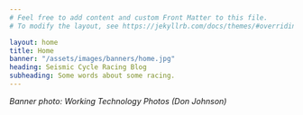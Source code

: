 ```yaml
---
# Feel free to add content and custom Front Matter to this file.
# To modify the layout, see https://jekyllrb.com/docs/themes/#overriding-theme-defaults

layout: home
title: Home
banner: "/assets/images/banners/home.jpg"
heading: Seismic Cycle Racing Blog
subheading: Some words about some racing.
---
```


<p><em>Banner photo: Working Technology Photos (Don Johnson)</em></p>


